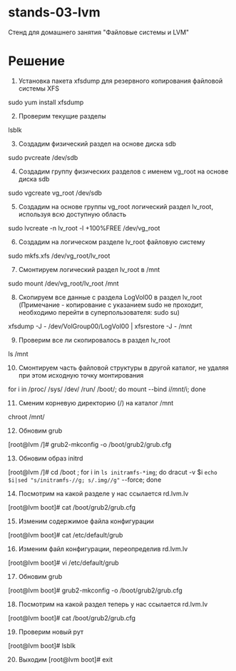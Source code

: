 ﻿# stands-03-lvm

Стенд для домашнего занятия "Файловые системы и LVM"

# Решение

1. Установка пакета xfsdump для резервного копирования файловой системы XFS

sudo yum install xfsdump

2. Проверим текущие разделы

lsblk

3. Создадим физический раздел на основе диска sdb

sudo pvcreate /dev/sdb

4. Создадим группу физических разделов с именем vg_root на основе диска sdb

sudo vgcreate vg_root /dev/sdb

5. Создадим на основе группы vg_root логический раздел lv_root, используя всю доступную область

sudo lvcreate -n lv_root -l +100%FREE /dev/vg_root

6. Создадим на логическом разделе lv_root файловую систему

sudo mkfs.xfs /dev/vg_root/lv_root

7. Смонтируем логический раздел lv_root в /mnt

sudo mount /dev/vg_root/lv_root /mnt

8. Cкопируем все данные с раздела LogVol00 в раздел lv_root
(Примечание - копирование с указанием sudo не проходит, необходимо перейти в суперпользователя: sudo su)

xfsdump -J - /dev/VolGroup00/LogVol00 | xfsrestore -J - /mnt

9. Проверим все ли скопировалось в раздел lv_root

ls /mnt

10. Смонтируем часть файловой структуры в другой каталог, не удаляя при этом исходную точку монтирования

for i in /proc/ /sys/ /dev/ /run/ /boot/; do mount --bind $i /mnt/$i; done

11. Сменим корневую директорию (/) на каталог /mnt

chroot /mnt/

12. Обновим  grub

[root@lvm /]# grub2-mkconfig -o /boot/grub2/grub.cfg

13. Обновим образ initrd

[root@lvm /]# cd /boot ; for i in `ls initramfs-*img`; do dracut -v $i `echo $i|sed "s/initramfs-//g; s/.img//g"` --force; done

14. Посмотрим на какой разделе у нас ссылается rd.lvm.lv

[root@lvm boot]# cat /boot/grub2/grub.cfg

15. Изменим содержимое файла конфигурации 

[root@lvm boot]# cat /etc/default/grub

16. Изменим файл конфигурации, переопределив rd.lvm.lv

[root@lvm boot]# vi /etc/default/grub

17. Обновим  grub

[root@lvm boot]# grub2-mkconfig -o /boot/grub2/grub.cfg

18. Посмотрим на какой раздел теперь у нас ссылается rd.lvm.lv

[root@lvm boot]# cat /boot/grub2/grub.cfg


19. Проверим новый рут

[root@lvm boot]# lsblk


20. Выходим 
[root@lvm boot]# exit





